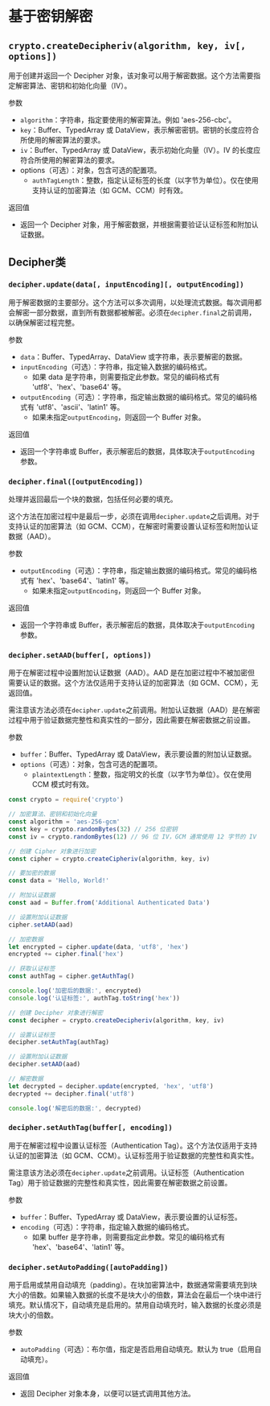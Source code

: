 # 基于密钥解密
## `crypto.createDecipheriv(algorithm, key, iv[, options])`
用于创建并返回一个 Decipher 对象，该对象可以用于解密数据。这个方法需要指定解密算法、密钥和初始化向量（IV）。

参数
- `algorithm`：字符串，指定要使用的解密算法。例如 'aes-256-cbc'。
- `key`：Buffer、TypedArray 或 DataView，表示解密密钥。密钥的长度应符合所使用的解密算法的要求。
- `iv`：Buffer、TypedArray 或 DataView，表示初始化向量（IV）。IV 的长度应符合所使用的解密算法的要求。
- options（可选）：对象，包含可选的配置项。
  - `authTagLength`：整数，指定认证标签的长度（以字节为单位）。仅在使用支持认证的加密算法（如 GCM、CCM）时有效。

返回值
- 返回一个 Decipher 对象，用于解密数据，并根据需要验证认证标签和附加认证数据。
## Decipher类
### `decipher.update(data[, inputEncoding][, outputEncoding])`
用于解密数据的主要部分。这个方法可以多次调用，以处理流式数据。每次调用都会解密一部分数据，直到所有数据都被解密。必须在`decipher.final`之前调用，以确保解密过程完整。

参数
- `data`：Buffer、TypedArray、DataView 或字符串，表示要解密的数据。
- `inputEncoding`（可选）：字符串，指定输入数据的编码格式。
  - 如果 data 是字符串，则需要指定此参数。常见的编码格式有 'utf8'、'hex'、'base64' 等。
- `outputEncoding`（可选）：字符串，指定输出数据的编码格式。常见的编码格式有 'utf8'、'ascii'、'latin1' 等。
  - 如果未指定`outputEncoding`，则返回一个 Buffer 对象。

返回值
- 返回一个字符串或 Buffer，表示解密后的数据，具体取决于`outputEncoding`参数。
### `decipher.final([outputEncoding])`
处理并返回最后一个块的数据，包括任何必要的填充。

这个方法在加密过程中是最后一步，必须在调用`decipher.update`之后调用。对于支持认证的加密算法（如 GCM、CCM），在解密时需要设置认证标签和附加认证数据（AAD）。

参数
- `outputEncoding`（可选）：字符串，指定输出数据的编码格式。常见的编码格式有 'hex'、'base64'、'latin1' 等。
  - 如果未指定`outputEncoding`，则返回一个 Buffer 对象。

返回值
- 返回一个字符串或 Buffer，表示解密后的数据，具体取决于`outputEncoding`参数。
### `decipher.setAAD(buffer[, options])`
用于在解密过程中设置附加认证数据（AAD）。AAD 是在加密过程中不被加密但需要认证的数据。这个方法仅适用于支持认证的加密算法（如 GCM、CCM），无返回值。

需注意该方法必须在`decipher.update`之前调用。附加认证数据（AAD）是在解密过程中用于验证数据完整性和真实性的一部分，因此需要在解密数据之前设置。

参数
- `buffer`：Buffer、TypedArray 或 DataView，表示要设置的附加认证数据。
- `options`（可选）：对象，包含可选的配置项。
  - `plaintextLength`：整数，指定明文的长度（以字节为单位）。仅在使用 CCM 模式时有效。

```javascript
const crypto = require('crypto')

// 加密算法、密钥和初始化向量
const algorithm = 'aes-256-gcm'
const key = crypto.randomBytes(32) // 256 位密钥
const iv = crypto.randomBytes(12) // 96 位 IV，GCM 通常使用 12 字节的 IV

// 创建 Cipher 对象进行加密
const cipher = crypto.createCipheriv(algorithm, key, iv)

// 要加密的数据
const data = 'Hello, World!'

// 附加认证数据
const aad = Buffer.from('Additional Authenticated Data')

// 设置附加认证数据
cipher.setAAD(aad)

// 加密数据
let encrypted = cipher.update(data, 'utf8', 'hex')
encrypted += cipher.final('hex')

// 获取认证标签
const authTag = cipher.getAuthTag()

console.log('加密后的数据:', encrypted)
console.log('认证标签:', authTag.toString('hex'))

// 创建 Decipher 对象进行解密
const decipher = crypto.createDecipheriv(algorithm, key, iv)

// 设置认证标签
decipher.setAuthTag(authTag)

// 设置附加认证数据
decipher.setAAD(aad)

// 解密数据
let decrypted = decipher.update(encrypted, 'hex', 'utf8')
decrypted += decipher.final('utf8')

console.log('解密后的数据:', decrypted)
```
### `decipher.setAuthTag(buffer[, encoding])`
用于在解密过程中设置认证标签（Authentication Tag）。这个方法仅适用于支持认证的加密算法（如 GCM、CCM）。认证标签用于验证数据的完整性和真实性。

需注意该方法必须在`decipher.update`之前调用。认证标签（Authentication Tag）用于验证数据的完整性和真实性，因此需要在解密数据之前设置。

参数
- `buffer`：Buffer、TypedArray 或 DataView，表示要设置的认证标签。
- `encoding`（可选）：字符串，指定输入数据的编码格式。
  - 如果 buffer 是字符串，则需要指定此参数。常见的编码格式有 'hex'、'base64'、'latin1' 等。
### `decipher.setAutoPadding([autoPadding])`
用于启用或禁用自动填充（padding）。在块加密算法中，数据通常需要填充到块大小的倍数。如果输入数据的长度不是块大小的倍数，算法会在最后一个块中进行填充。默认情况下，自动填充是启用的。禁用自动填充时，输入数据的长度必须是块大小的倍数。

参数
- `autoPadding`（可选）：布尔值，指定是否启用自动填充。默认为 true（启用自动填充）。

返回值
- 返回 Decipher 对象本身，以便可以链式调用其他方法。

